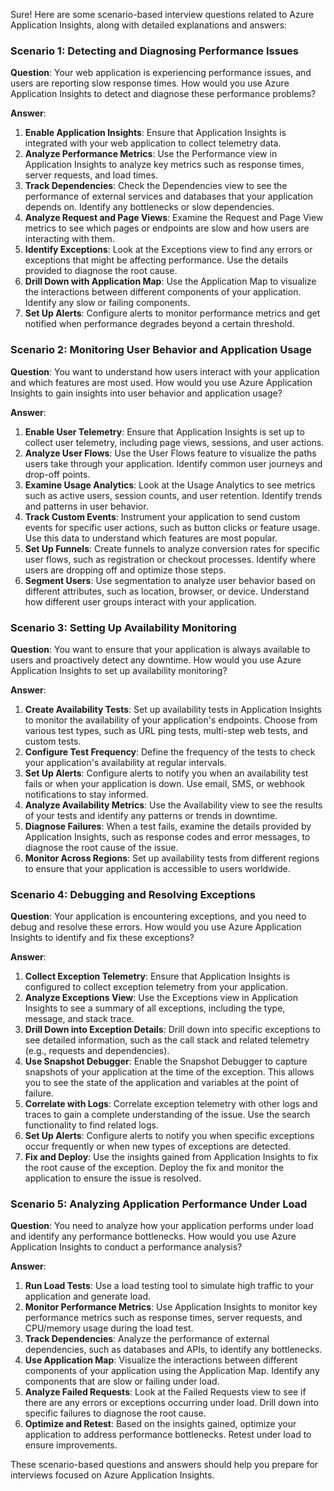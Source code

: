 Sure! Here are some scenario-based interview questions related to Azure Application Insights, along with detailed explanations and answers:

### Scenario 1: Detecting and Diagnosing Performance Issues

**Question**: Your web application is experiencing performance issues, and users are reporting slow response times. How would you use Azure Application Insights to detect and diagnose these performance problems?

**Answer**:

1. **Enable Application Insights**: Ensure that Application Insights is integrated with your web application to collect telemetry data.
2. **Analyze Performance Metrics**: Use the Performance view in Application Insights to analyze key metrics such as response times, server requests, and load times.
3. **Track Dependencies**: Check the Dependencies view to see the performance of external services and databases that your application depends on. Identify any bottlenecks or slow dependencies.
4. **Analyze Request and Page Views**: Examine the Request and Page View metrics to see which pages or endpoints are slow and how users are interacting with them.
5. **Identify Exceptions**: Look at the Exceptions view to find any errors or exceptions that might be affecting performance. Use the details provided to diagnose the root cause.
6. **Drill Down with Application Map**: Use the Application Map to visualize the interactions between different components of your application. Identify any slow or failing components.
7. **Set Up Alerts**: Configure alerts to monitor performance metrics and get notified when performance degrades beyond a certain threshold.

### Scenario 2: Monitoring User Behavior and Application Usage

**Question**: You want to understand how users interact with your application and which features are most used. How would you use Azure Application Insights to gain insights into user behavior and application usage?

**Answer**:

1. **Enable User Telemetry**: Ensure that Application Insights is set up to collect user telemetry, including page views, sessions, and user actions.
2. **Analyze User Flows**: Use the User Flows feature to visualize the paths users take through your application. Identify common user journeys and drop-off points.
3. **Examine Usage Analytics**: Look at the Usage Analytics to see metrics such as active users, session counts, and user retention. Identify trends and patterns in user behavior.
4. **Track Custom Events**: Instrument your application to send custom events for specific user actions, such as button clicks or feature usage. Use this data to understand which features are most popular.
5. **Set Up Funnels**: Create funnels to analyze conversion rates for specific user flows, such as registration or checkout processes. Identify where users are dropping off and optimize those steps.
6. **Segment Users**: Use segmentation to analyze user behavior based on different attributes, such as location, browser, or device. Understand how different user groups interact with your application.

### Scenario 3: Setting Up Availability Monitoring

**Question**: You want to ensure that your application is always available to users and proactively detect any downtime. How would you use Azure Application Insights to set up availability monitoring?

**Answer**:

1. **Create Availability Tests**: Set up availability tests in Application Insights to monitor the availability of your application's endpoints. Choose from various test types, such as URL ping tests, multi-step web tests, and custom tests.
2. **Configure Test Frequency**: Define the frequency of the tests to check your application's availability at regular intervals.
3. **Set Up Alerts**: Configure alerts to notify you when an availability test fails or when your application is down. Use email, SMS, or webhook notifications to stay informed.
4. **Analyze Availability Metrics**: Use the Availability view to see the results of your tests and identify any patterns or trends in downtime.
5. **Diagnose Failures**: When a test fails, examine the details provided by Application Insights, such as response codes and error messages, to diagnose the root cause of the issue.
6. **Monitor Across Regions**: Set up availability tests from different regions to ensure that your application is accessible to users worldwide.

### Scenario 4: Debugging and Resolving Exceptions

**Question**: Your application is encountering exceptions, and you need to debug and resolve these errors. How would you use Azure Application Insights to identify and fix these exceptions?

**Answer**:

1. **Collect Exception Telemetry**: Ensure that Application Insights is configured to collect exception telemetry from your application.
2. **Analyze Exceptions View**: Use the Exceptions view in Application Insights to see a summary of all exceptions, including the type, message, and stack trace.
3. **Drill Down into Exception Details**: Drill down into specific exceptions to see detailed information, such as the call stack and related telemetry (e.g., requests and dependencies).
4. **Use Snapshot Debugger**: Enable the Snapshot Debugger to capture snapshots of your application at the time of the exception. This allows you to see the state of the application and variables at the point of failure.
5. **Correlate with Logs**: Correlate exception telemetry with other logs and traces to gain a complete understanding of the issue. Use the search functionality to find related logs.
6. **Set Up Alerts**: Configure alerts to notify you when specific exceptions occur frequently or when new types of exceptions are detected.
7. **Fix and Deploy**: Use the insights gained from Application Insights to fix the root cause of the exception. Deploy the fix and monitor the application to ensure the issue is resolved.

### Scenario 5: Analyzing Application Performance Under Load

**Question**: You need to analyze how your application performs under load and identify any performance bottlenecks. How would you use Azure Application Insights to conduct a performance analysis?

**Answer**:

1. **Run Load Tests**: Use a load testing tool to simulate high traffic to your application and generate load.
2. **Monitor Performance Metrics**: Use Application Insights to monitor key performance metrics such as response times, server requests, and CPU/memory usage during the load test.
3. **Track Dependencies**: Analyze the performance of external dependencies, such as databases and APIs, to identify any bottlenecks.
4. **Use Application Map**: Visualize the interactions between different components of your application using the Application Map. Identify any components that are slow or failing under load.
5. **Analyze Failed Requests**: Look at the Failed Requests view to see if there are any errors or exceptions occurring under load. Drill down into specific failures to diagnose the root cause.
6. **Optimize and Retest**: Based on the insights gained, optimize your application to address performance bottlenecks. Retest under load to ensure improvements.

These scenario-based questions and answers should help you prepare for interviews focused on Azure Application Insights.
